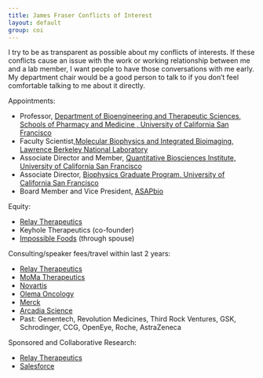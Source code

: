 ```yaml
---
title: James Fraser Conflicts of Interest
layout: default
group: coi
---
```


 I try to be as transparent as possible about my conflicts of interests. If these  conflicts cause an issue with the work or working relationship between me and a lab member, I want people to have those conversations with me early. My department chair would be a good person to talk to if you don’t feel comfortable talking to me about it directly.

Appointments:

* Professor, [Department of Bioengineering and Therapeutic Sciences, Schools of Pharmacy and Medicine
, University of California San Francisco](https://bts.ucsf.edu/)
* Faculty Scientist,[Molecular Biophysics and Integrated Bioimaging, Lawrence Berkeley National Laboratory](https://biosciences.lbl.gov/divisions/mbib/)
* Associate Director and Member, [Quantitative Biosciences Institute, University of California San Francisco](http://qbi.ucsf.edu/)
* Associate Director, [Biophysics Graduate Program, University of California San Francisco](https://biophysics.ucsf.edu/)
* Board Member and Vice President, [ASAPbio](https://asapbio.org/)

Equity:

* [Relay Therapeutics](https://relaytx.com/)
* Keyhole Therapeutics (co-founder)
* [Impossible Foods](https://impossiblefoods.com/) (through spouse)

Consulting/speaker fees/travel within last 2 years:

* [Relay Therapeutics](https://relaytx.com/)
* [MoMa Therapeutics](https://momatx.com/)
* [Novartis](https://www.novartis.com/)
* [Olema Oncology](https://olema.com/)
* [Merck](https://www.merck.com/)
* [Arcadia Science](https://www.arcadia.science/)
* Past: Genentech, Revolution Medicines, Third Rock Ventures, GSK, Schrodinger, CCG, OpenEye, Roche, AstraZeneca

Sponsored and Collaborative Research:

* [Relay Therapeutics](https://relaytx.com/)
* [Salesforce](https://www.salesforce.com/)
